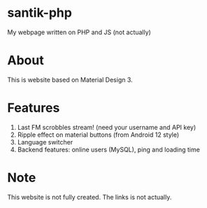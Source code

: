 # santik-php
My webpage written on PHP and JS (not actually)
# About
This is website based on Material Design 3.
# Features 
1. Last FM scrobbles stream! (need your username and API key)
2. Ripple effect on material buttons (from Android 12 style)
3. Language switcher
4. Backend features: online users (MySQL), ping and loading time

# Note
This website is not fully created. The links is not actually.
